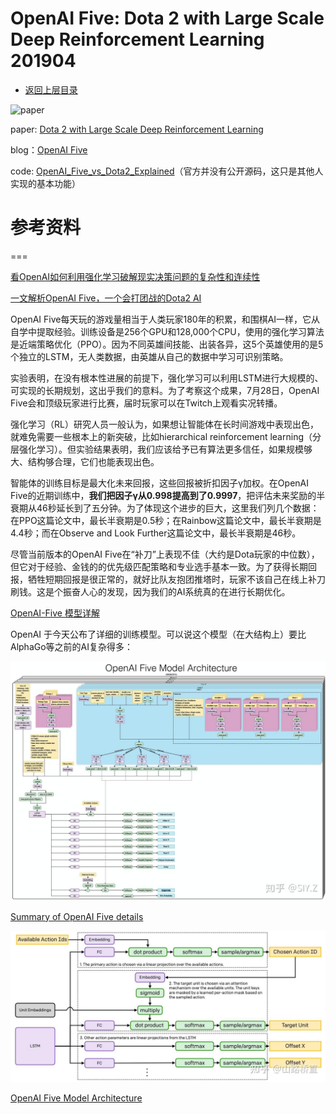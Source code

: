 # OpenAI Five: Dota 2 with Large Scale Deep Reinforcement Learning 201904

- [返回上层目录](../openai.md)



![paper](pic/paper.png)

paper: [Dota 2 with Large Scale Deep Reinforcement Learning](https://cdn.openai.com/dota-2.pdf)

blog：[OpenAI Five](https://openai.com/index/openai-five/)

code: [OpenAI_Five_vs_Dota2_Explained](https://github.com/llSourcell/OpenAI_Five_vs_Dota2_Explained)（官方并没有公开源码，这只是其他人实现的基本功能）

# 参考资料

===

[看OpenAI如何利用强化学习破解现实决策问题的复杂性和连续性](https://cloud.tencent.com/developer/article/1673287)



[一文解析OpenAI Five，一个会打团战的Dota2 AI](https://cloud.tencent.com/developer/article/1498728)

OpenAI Five每天玩的游戏量相当于人类玩家180年的积累，和围棋AI一样，它从自学中提取经验。训练设备是256个GPU和128,000个CPU，使用的强化学习算法是近端策略优化（PPO）。因为不同英雄间技能、出装各异，这5个英雄使用的是5个独立的LSTM，无人类数据，由英雄从自己的数据中学习可识别策略。

实验表明，在没有根本性进展的前提下，强化学习可以利用LSTM进行大规模的、可实现的长期规划，这出乎我们的意料。为了考察这个成果，7月28日，OpenAI Five会和顶级玩家进行比赛，届时玩家可以在Twitch上观看实况转播。

强化学习（RL）研究人员一般认为，如果想让智能体在长时间游戏中表现出色，就难免需要一些根本上的新突破，比如hierarchical reinforcement learning（分层强化学习）。但实验结果表明，我们应该给予已有算法更多信任，如果规模够大、结构够合理，它们也能表现出色。

智能体的训练目标是最大化未来回报，这些回报被折扣因子γ加权。在OpenAI Five的近期训练中，**我们把因子γ从0.998提高到了0.9997**，把评估未来奖励的半衰期从46秒延长到了五分钟。为了体现这个进步的巨大，这里我们列几个数据：在PPO这篇论文中，最长半衰期是0.5秒；在Rainbow这篇论文中，最长半衰期是4.4秒；而在Observe and Look Further这篇论文中，最长半衰期是46秒。

尽管当前版本的OpenAI Five在“补刀”上表现不佳（大约是Dota玩家的中位数），但它对于经验、金钱的的优先级匹配策略和专业选手基本一致。为了获得长期回报，牺牲短期回报是很正常的，就好比队友抱团推塔时，玩家不该自己在线上补刀刷钱。这是个振奋人心的发现，因为我们的AI系统真的在进行长期优化。





[OpenAI-Five 模型详解](https://zhuanlan.zhihu.com/p/41501669)

OpenAI 于今天公布了详细的训练模型。可以说这个模型（在大结构上）要比AlphaGo等之前的AI复杂得多：

![model](pic/model.jpg)





[Summary of OpenAI Five details](https://zhuanlan.zhihu.com/p/938987991)

![model2](pic/model2.jpg)





[OpenAI Five Model Architecture](https://cdn.openai.com/research-covers/openai-five/network-architecture.pdf)





